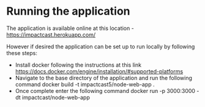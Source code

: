 # Running the application

The application is available online at this location - https://impactcast.herokuapp.com/

However if desired the application can be set up to run locally by following these steps:

- Install docker following the instructions at this link https://docs.docker.com/engine/installation/#supported-platforms
- Navigate to the base directory of the application and run the following command
docker build -t impactcast5/node-web-app .
- Once complete enter the following command
docker run -p 3000:3000 -dt impactcast/node-web-app
